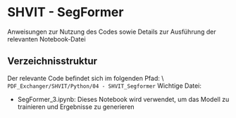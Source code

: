 # SHVIT - SegFormer
Anweisungen zur Nutzung des Codes sowie Details zur Ausführung der relevanten Notebook-Datei

## Verzeichnisstruktur
Der relevante Code befindet sich im folgenden Pfad: \\
`PDF_Exchanger/SHVIT/Python/04 - SHVIT_Segformer`
Wichtige Datei:
- SegFormer_3.ipynb: Dieses Notebook wird verwendet, um das Modell zu trainieren und Ergebnisse zu generieren














